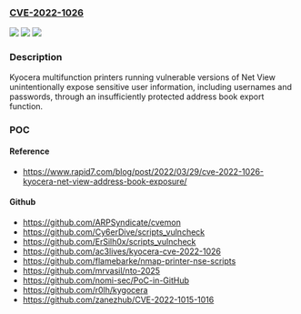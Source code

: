### [CVE-2022-1026](https://cve.mitre.org/cgi-bin/cvename.cgi?name=CVE-2022-1026)
![](https://img.shields.io/static/v1?label=Product&message=Multifunction%20Printer%20Net%20Viewer&color=blue)
![](https://img.shields.io/static/v1?label=Version&message=2S0_1000.005.0012S5_2000.002.505%3C%3D%202S0_1000.005.0012S5_2000.002.505%20&color=brighgreen)
![](https://img.shields.io/static/v1?label=Vulnerability&message=CWE-522%20Insufficiently%20Protected%20Credentials&color=brighgreen)

### Description

Kyocera multifunction printers running vulnerable versions of Net View unintentionally expose sensitive user information, including usernames and passwords, through an insufficiently protected address book export function.

### POC

#### Reference
- https://www.rapid7.com/blog/post/2022/03/29/cve-2022-1026-kyocera-net-view-address-book-exposure/

#### Github
- https://github.com/ARPSyndicate/cvemon
- https://github.com/Cy6erDive/scripts_vulncheck
- https://github.com/ErSilh0x/scripts_vulncheck
- https://github.com/ac3lives/kyocera-cve-2022-1026
- https://github.com/flamebarke/nmap-printer-nse-scripts
- https://github.com/mrvasil/nto-2025
- https://github.com/nomi-sec/PoC-in-GitHub
- https://github.com/r0lh/kygocera
- https://github.com/zanezhub/CVE-2022-1015-1016


